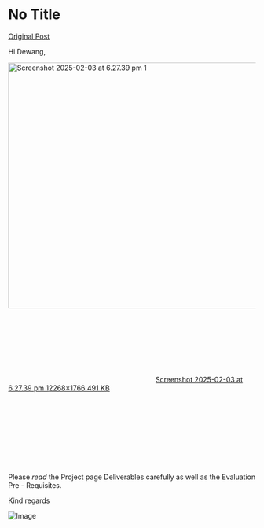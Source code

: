 # No Title

[Original Post](https://discourse.onlinedegree.iitm.ac.in/t/164277/57)

<p>Hi Dewang,</p>
<p><div class="lightbox-wrapper"><a class="lightbox" href="https://europe1.discourse-cdn.com/flex013/uploads/iitm/original/3X/9/2/9286f3dcf5984d514cf6a40996bd5040f5d9c306.png" data-download-href="/uploads/short-url/kUeQpf8MMOL4Iezh7zL7bTgwg5M.png?dl=1" title="Screenshot 2025-02-03 at 6.27.39 pm 1" rel="noopener nofollow ugc"><img src="https://europe1.discourse-cdn.com/flex013/uploads/iitm/optimized/3X/9/2/9286f3dcf5984d514cf6a40996bd5040f5d9c306_2_642x500.png" alt="Screenshot 2025-02-03 at 6.27.39 pm 1" data-base62-sha1="kUeQpf8MMOL4Iezh7zL7bTgwg5M" width="642" height="500" srcset="https://europe1.discourse-cdn.com/flex013/uploads/iitm/optimized/3X/9/2/9286f3dcf5984d514cf6a40996bd5040f5d9c306_2_642x500.png, https://europe1.discourse-cdn.com/flex013/uploads/iitm/optimized/3X/9/2/9286f3dcf5984d514cf6a40996bd5040f5d9c306_2_963x750.png 1.5x, https://europe1.discourse-cdn.com/flex013/uploads/iitm/optimized/3X/9/2/9286f3dcf5984d514cf6a40996bd5040f5d9c306_2_1284x1000.png 2x" data-dominant-color="F3F2F2"><div class="meta"><svg class="fa d-icon d-icon-far-image svg-icon" aria-hidden="true"><use href="#far-image"></use></svg><span class="filename">Screenshot 2025-02-03 at 6.27.39 pm 1</span><span class="informations">2268×1766 491 KB</span><svg class="fa d-icon d-icon-discourse-expand svg-icon" aria-hidden="true"><use href="#discourse-expand"></use></svg></div></a></div></p>
<p>Please <em>read</em> the Project page Deliverables carefully as well as the Evaluation Pre - Requisites.</p>
<p>Kind regards</p>

![Image](https://europe1.discourse-cdn.com/flex013/uploads/iitm/optimized/3X/9/2/9286f3dcf5984d514cf6a40996bd5040f5d9c306_2_642x500.png)